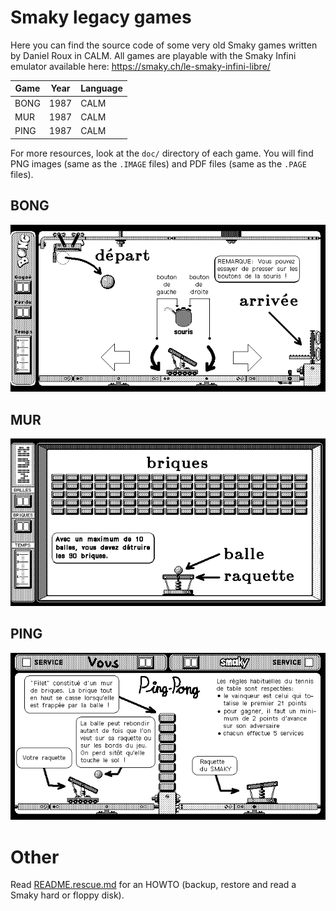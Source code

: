 # Smaky legacy games

Here you can find the source code of some very old Smaky games written by Daniel
Roux in CALM. All games are playable with the Smaky Infini emulator available
here: https://smaky.ch/le-smaky-infini-libre/

| Game | Year | Language |
| ---- | ---- | -------- |
| BONG | 1987 | CALM     |
| MUR  | 1987 | CALM     |
| PING | 1987 | CALM     |

For more resources, look at the `doc/` directory of each game. You will find PNG
images (same as the `.IMAGE` files) and PDF files (same as the `.PAGE` files).

## BONG

![BONG](bong/doc/bong_aide.png)

## MUR

![MUR](mur/doc/mur_aide.png)

## PING

![PING](ping/doc/ping_aide.png)

# Other

Read [README.rescue.md](README.rescue.md) for an HOWTO (backup, restore and read
a Smaky hard or floppy disk).
